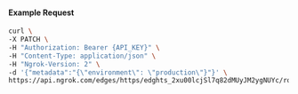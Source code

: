<!-- Code generated for API Clients. DO NOT EDIT. -->

#### Example Request

```bash
curl \
-X PATCH \
-H "Authorization: Bearer {API_KEY}" \
-H "Content-Type: application/json" \
-H "Ngrok-Version: 2" \
-d '{"metadata":"{\"environment\": \"production\"}"}' \
https://api.ngrok.com/edges/https/edghts_2xu00lcjSl7q82dMUyJM2ygNUYc/routes/edghtsrt_2xu00qZ2ByinuM2jLEk0mkik71E
```
